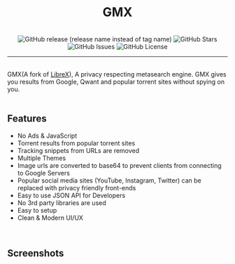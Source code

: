 <h1 align="center">
  GM<span color='blue'>X</span>
</h1>
<br/>
<div align="center">
  <img alt="GitHub release (release name instead of tag name)" src="https://img.shields.io/github/v/release/gamemaster123356/gmx?color=dodgerblue&include_prereleases&label=latest&style=for-the-badge">
  <img alt="GitHub Stars" src="https://img.shields.io/github/stars/gamemaster123356/gmx?color=dodgerblue&include_prereleases&label=stars&style=for-the-badge">
  <img alt="GitHub Issues" src="https://img.shields.io/github/issues/gamemaster123356/gmx?color=dodgerblue&include_prereleases&label=issues&style=for-the-badge">
  <img alt="GitHub License" src="https://img.shields.io/badge/LICENSE-gnu%20gpl%20v3-orange?style=for-the-badge&logo=github">
</div>
<hr>
<br/>
GMX(A fork of <a href="https://github.com/hnhx/librex">LibreX</a>), A privacy respecting metasearch engine. GMX gives you results from Google, Qwant and popular torrent sites without spying on you. 
<br/><br/>
<h2>Features</h2>
<ul>
    <li>No Ads & JavaScript</li>
    <li>Torrent results from popular torrent sites</li>
    <li>Tracking snippets from URLs are removed</li>
    <li>Multiple Themes</li>
    <li>Image urls are converted to base64 to prevent clients from connecting to Google Servers</li>
    <li>Popular social media sites (YouTube, Instagram, Twitter) can be replaced with privacy friendly front-ends</li>
    <li>Easy to use JSON API for Developers</li>
    <li>No 3rd party libraries are used</li>
    <li>Easy to setup</li>
    <li>Clean & Modern UI/UX</li>
</ul>
<br/>
<h2>Screenshots</h2>
